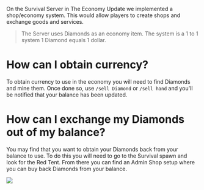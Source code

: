 On the Survival Server in The Economy Update we implemented a shop/economy system. This would allow players to create shops and exchange goods and services.

> The Server uses Diamonds as an economy item. The system is a 1 to 1 system 1 Diamond equals 1 dollar.

# How can I obtain currency?
To obtain currency to use in the economy you will need to find Diamonds and mine them. Once done so, use `/sell Diamond` or `/sell hand` and you'll be notified that your balance has been updated.

# How can I exchange my Diamonds out of my balance?
You may find that you want to obtain your Diamonds back from your balance to use. To do this you will need to go to the Survival spawn and look for the Red Tent. From there you can find an Admin Shop setup where you can buy back Diamonds from your balance.

<img src="https://i.imgur.com/w9gWK4G.png">